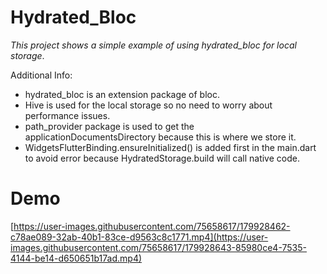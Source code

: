 # Hydrated_Bloc
_This project shows a simple example of using hydrated_bloc for local storage_.

Additional Info:
- hydrated_bloc is an extension package of bloc.
- Hive is used for the local storage so no need to worry about performance issues.
- path_provider package is used to get the applicationDocumentsDirectory because this is where we store it.
- WidgetsFlutterBinding.ensureInitialized() is added first in the main.dart to avoid error because HydratedStorage.build will call native code.
# Demo
[https://user-images.githubusercontent.com/75658617/179928462-c78ae089-32ab-40b1-83ce-d9563c8c1771.mp4](https://user-images.githubusercontent.com/75658617/179928643-85980ce4-7535-4144-be14-d650651b17ad.mp4)

